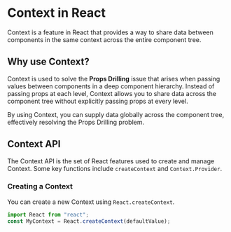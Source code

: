 # Context in React

Context is a feature in React that provides a way to share data between components in the same context across the entire component tree.

## Why use Context?

Context is used to solve the **Props Drilling** issue that arises when passing values between components in a deep component hierarchy. Instead of passing props at each level, Context allows you to share data across the component tree without explicitly passing props at every level.

By using Context, you can supply data globally across the component tree, effectively resolving the Props Drilling problem.

## Context API

The Context API is the set of React features used to create and manage Context. Some key functions include `createContext` and `Context.Provider`.

### Creating a Context

You can create a new Context using `React.createContext`.

```javascript
import React from "react";
const MyContext = React.createContext(defaultValue);
```
